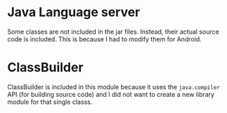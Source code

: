 # Java Language server
Some classes are not included in the jar files. Instead, their actual source code is included. This is because I had to modify them for Android. 

# ClassBuilder
ClassBuilder is included in this module because it uses the `java.compiler` API (for building source code) and I did not want to create a new library module for that single classs.